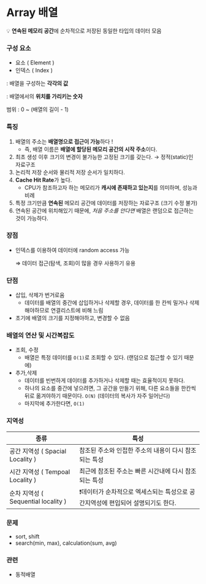 # Array 배열

<aside>
  💡 <strong>연속된 메모리 공간</strong>에 순차적으로 저장된 동일한 타입의 데이터 모음

</aside>


### 구성 요소

- 요소 ( Element )
- 인덱스 ( Index )

: 배열을 구성하는 **각각의 값**

: 배열에서의 **위치를 가리키는 숫자**

  범위 : 0 ~ (배열의 길이 - 1)

### 특징

1. 배열의 주소는 **배열명으로 접근이 가능**하다 !
    - 즉, 배열 이름은 **배열에 할당된 메모리 공간의 시작 주소**이다.
2. 최초 생성 이후 크기의 변경이 불가능한 고정된 크기를 갖는다. → 정적(static)인 자료구조
3.  논리적 저장 순서와 물리적 저장 순서가 일치하다.
4. **Cache Hit Rate**가 높다.
    - CPU가 참조하고자 하는 메모리가 **캐시에 존재하고 있는지**를 의미하며, 성능과 비례
5. 특정 크기만큼 **연속된** 메모리 공간에 데이터를 저장하는 자료구조 (크기 수정 불가)
6. 연속된 공간에 위치해있기 때문에, *처음 주소를 안다면* 배열은 랜덤으로 접근하는 것이 가능하다.

### 장점

- 인덱스를 이용하여 데이터에 random access 가능
    
    ⇒ 데이터 접근(탐색, 조회)이 많을 경우 사용하기 유용
    

### 단점

- 삽입, 삭제가 번거로움
    - 데이터를 배열의 중간에 삽입하거나 삭제할 경우, 데이터를 한 칸씩 밀거나 삭제해야하므로 연결리스트에 비해 느림
- 초기에 배열의 크기를 지정해야하고, 변경할 수 없음

### 배열의 연산 및 시간복잡도

- 조회, 수정
    - 배열은 특정 데이터를 `O(1)`로 조회할 수 있다.  (랜덤으로 접근할 수 있기 때문에)
- 추가,삭제
    - 데이터를 빈번하게 데이터를 추가하거나 삭제할 때는 효율적이지 못하다.
    - 하나의 요소를 중간에 넣으려면, 그 공간을 만들기 위해, 다른 요소들을 한칸씩 뒤로 옮겨야하기 때문이다. `O(N)`   (데이터의 복사가 자주 일어난다)
    - 마지막에 추가한다면, `O(1)`

### 지역성

| 종류 | 특성 |
| --- | --- |
| 공간 지역성 ( Spacial Locality ) | 참조된 주소와 인접한 주소의 내용이 다시 참조되는 특성 |
| 시간 지역성 ( Tempoal Locality ) | 최근에 참조된 주소는 빠른 시간내에 다시 참조되는 특성 |
| 순차 지역성 ( Sequential locality ) | ❗️데이터가 순차적으로 엑세스되는 특성으로 공간지역성에 편입되어 설명되기도 한다. |

### 문제

- sort, shift
- search(min, max), calculation(sum, avg)

### 관련

- 동적배열
